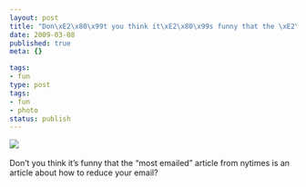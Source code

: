 ```yaml
---
layout: post
title: "Don\xE2\x80\x99t you think it\xE2\x80\x99s funny that the \xE2\x80\x9Cmost emailed\xE2\x80\x9D article from nytimes is an article about how to reduce your email?"
date: 2009-03-08
published: true
meta: {}

tags:
- fun
type: post
tags:
- fun
- photo
status: publish
---
```

![](http://media.eick.us/2011/05/4Lbi8pbnEkt9eweymuOLeNFLo1_4001.jpg)<br /><br />Don&#8217;t you think it&#8217;s funny that the &#8220;most emailed&#8221; article from nytimes is an article about how to reduce your email?

